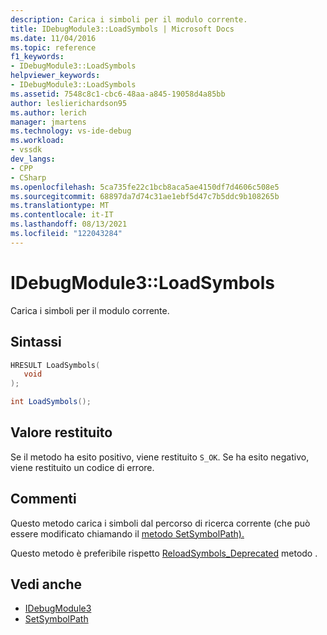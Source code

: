 ```yaml
---
description: Carica i simboli per il modulo corrente.
title: IDebugModule3::LoadSymbols | Microsoft Docs
ms.date: 11/04/2016
ms.topic: reference
f1_keywords:
- IDebugModule3::LoadSymbols
helpviewer_keywords:
- IDebugModule3::LoadSymbols
ms.assetid: 7548c8c1-cbc6-48aa-a845-19058d4a85bb
author: leslierichardson95
ms.author: lerich
manager: jmartens
ms.technology: vs-ide-debug
ms.workload:
- vssdk
dev_langs:
- CPP
- CSharp
ms.openlocfilehash: 5ca735fe22c1bcb8aca5ae4150df7d4606c508e5
ms.sourcegitcommit: 68897da7d74c31ae1ebf5d47c7b5ddc9b108265b
ms.translationtype: MT
ms.contentlocale: it-IT
ms.lasthandoff: 08/13/2021
ms.locfileid: "122043284"
---
```

# <a name="idebugmodule3loadsymbols"></a>IDebugModule3::LoadSymbols
Carica i simboli per il modulo corrente.

## <a name="syntax"></a>Sintassi

```cpp
HRESULT LoadSymbols(
   void
);
```

```csharp
int LoadSymbols();
```

## <a name="return-value"></a>Valore restituito
 Se il metodo ha esito positivo, viene restituito `S_OK`. Se ha esito negativo, viene restituito un codice di errore.

## <a name="remarks"></a>Commenti
 Questo metodo carica i simboli dal percorso di ricerca corrente (che può essere modificato chiamando il [metodo SetSymbolPath).](../../../extensibility/debugger/reference/idebugengine3-setsymbolpath.md)

 Questo metodo è preferibile rispetto [ReloadSymbols_Deprecated](../../../extensibility/debugger/reference/idebugmodule2-reloadsymbols-deprecated.md) metodo .

## <a name="see-also"></a>Vedi anche
- [IDebugModule3](../../../extensibility/debugger/reference/idebugmodule3.md)
- [SetSymbolPath](../../../extensibility/debugger/reference/idebugengine3-setsymbolpath.md)
